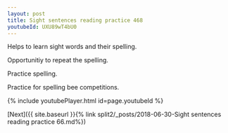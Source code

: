 ```yaml
---
layout: post
title: Sight sentences reading practice 468
youtubeId: UXU89wT4bU0
---
```

 
 
Helps to learn sight words and their spelling.

Opportunitiy to repeat the spelling. 

Practice spelling. 
 
Practice for spelling bee competitions. 
 
{% include youtubePlayer.html id=page.youtubeId %}
 
 

[Next]({{ site.baseurl }}{% link  split2/_posts/2018-06-30-Sight sentences reading practice 66.md%})
 
